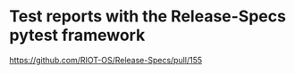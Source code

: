 # Test reports with the Release-Specs pytest framework

https://github.com/RIOT-OS/Release-Specs/pull/155
